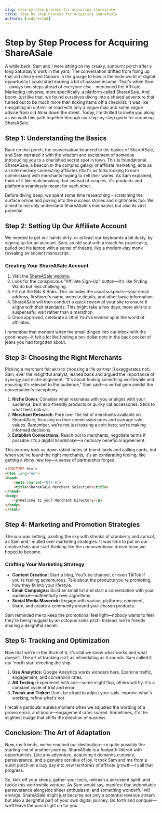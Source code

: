 ```yaml
---
slug: step-by-step-process-for-acquiring-shareasale
title: Step by Step Process for Acquiring ShareASale
authors: [undirected]
---
```



# Step by Step Process for Acquiring ShareASale

A while back, Sam and I were sitting on my creaky, sunburnt porch after a long Saturday's work in the yard. The conversation drifted from fixing up that old cherry-red Camaro in the garage to how in the wide world of digital opportunity I could start earning a bit of passive income. That's when Sam—always two steps ahead of everyone else—mentioned the Affiliate Marketing universe, more specifically, a platform called ShareASale. And boom, just like that, we found ourselves diving into a shared adventure that turned out to be much more than ticking items off a checklist. It was like navigating an unfamiliar road with only a vague map and some vague advice from old Alma down the street. Today, I’m thrilled to invite you along as we walk this path together through our step-by-step guide for acquiring ShareASale.

## Step 1: Understanding the Basics

Back on that porch, the conversation bounced to the basics of ShareASale, and Sam narrated it with the wisdom and excitement of someone introducing you to a cherished secret spot in town. This is foundational. ShareASale, a beacon in the complex galaxy of affiliate marketing, acts as an intermediary connecting affiliates (that's us folks looking to earn commission) with merchants hoping to sell their wares. As Sam explained, think of it like matchmaking, but instead of couples, it's products and platforms seamlessly meant for each other.

Before diving deep, we spent some time researching - scratching the surface online and poking into the success stories and nightmares too. We aimed to not only understand ShareASale's mechanics but also its vast potential.

## Step 2: Setting Up Our Affiliate Account

We needed to get our hands dirty, or at least our keyboards a bit dusty, by signing up for an account. Sam, an old soul with a knack for practicality, pulled out his laptop with a sense of theatre, like a modern-day monk revealing an ancient manuscript. 

### Creating Your ShareASale Account

1. Visit the [ShareASale website](https://www.shareasale.com).
2. Look for the conspicuous "Affiliate Sign-Up" button—it's like finding Waldo but less challenging.
3. Fill out the Bits & Bobs: This includes the usual suspects—your email address, firstborn's name, website details, and other basic information.
4. ShareASale will then conduct a quick review of your site to ensure it aligns with their standards. This might take a few days, more akin to a suspenseful wait rather than a marathon.
5. Once approved, celebrate a little! You've leveled up in the world of affiliates.

I remember that moment when the email dinged into our inbox with the good news—it felt a lot like finding a ten-dollar note in the back pocket of jeans you had forgotten about.

## Step 3: Choosing the Right Merchants

Picking a merchant felt akin to choosing a life partner (I exaggerates not). Sam, ever the insightful analyst, leaned back and argued the importance of synergy and niche alignment. "It's about finding something worthwhile and ensuring it's relevant to the audience," Sam said—a verbal gem amidst the conversation's cacophony.

1. **Niche Down:** Consider what resonates with you or aligns with your audience, be it eco-friendly products or quirky cat accessories. Stick to what feels natural.
2. **Merchant Research:** Pore over the list of merchants available on ShareASale, focusing on their commission rates and average sale values. Remember, we’re not just tossing a coin here; we’re making informed decisions.
3. **Establish Connections:** Reach out to merchants, negotiate terms if possible. It’s a digital handshake—a mutually beneficial agreement.

This journey took us down rabbit holes of brand lands and calling cards, but when you've found the right merchants, it's an exhilarating feeling, like getting a shiny new toy—a sense of partnership forged.

```html
<!DOCTYPE html>
<html lang="en">
<head>
    <meta charset="UTF-8">
    <title>ShareASale Merchant Selection</title>
</head>
<body>
    <p>Welcome to your Merchant Directory</p>
</body>
</html>
```

## Step 4: Marketing and Promotion Strategies

The sun was setting, painting the sky with streaks of cranberry and apricot, as Sam and I mulled over marketing strategies. It was time to put on our creative hats and start thinking like the unconventional dream team we hoped to become.

### Crafting Your Marketing Strategy

- **Content Creation:** Start a blog, YouTube channel, or even TikTok if you're feeling adventurous. Talk about the products you're promoting, how they fit into your lifestyle.
- **Email Campaigns:** Build an email list and start a conversation with your audience—authenticity over algorithms.
- **Social Media Maverick:** Engage with various platforms; comment, share, and create a community around your chosen products.

Sam reminded me to keep the promotional feel light—nobody wants to feel they're being hugged by an octopus sales pitch. Instead, we're friends sharing a delightful secret.

## Step 5: Tracking and Optimization

Now that we're in the thick of it, it’s vital we know what works and what doesn’t. The art of tracking isn't as intimidating as it sounds. Sam called it our 'north star' directing the ship.

1. **Use Analytics:** Google Analytics works wonders here. Examine traffic, engagement, and conversion rates.
2. **AB Testing:** Experiment with ads—some might flop, others will fly. It's a constant cycle of trial and error.
3. **Tweak and Tinker:** Don’t be afraid to adjust your sails. Improve what's working, refine what's not.

I recall a particular eureka moment when we adjusted the wording of a promo email, and boom—engagement rates soared. Sometimes, it's the slightest nudge that shifts the direction of success.

## Conclusion: The Art of Adaptation

Now, my friends, we've reached our destination—or quite possibly the starting line of another journey. ShareASale is a footpath littered with opportunities. Like any adventure, acquiring it demands curiosity, perseverance, and a genuine sprinkle of joy. It took Sam and me from a sunlit porch on a lazy day into new territories of affiliate growth—I call that progress.

So, kick off your shoes, gather your tools, unleash a persistent spirit, and tackle this worthwhile venture. As Sam would say, manifest that indomitable perseverance alongside sheer enthusiasm, and something wonderful will emerge. ShareASale might just become not only a potential revenue stream but also a delightful part of your own digital journey. Go forth and conquer—we'll leave the porch light on for you.